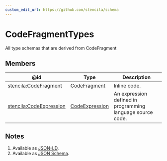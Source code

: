 ```yaml
---
custom_edit_url: https://github.com/stencila/schema
---
```


# CodeFragmentTypes

All type schemas that are derived from CodeFragment

## Members

| @id                                                                       | Type                                        | Description                                                |
| ------------------------------------------------------------------------- | ------------------------------------------- | ---------------------------------------------------------- |
| [stencila:CodeFragment](https://schema.stenci.la/CodeFragment.jsonld)     | [CodeFragment](../Code/CodeFragment.md)     | Inline code.                                               |
| [stencila:CodeExpression](https://schema.stenci.la/CodeExpression.jsonld) | [CodeExpression](../Code/CodeExpression.md) | An expression defined in programming language source code. |

## Notes

1.  Available as [JSON-LD](https://schema.stenci.la/undefined.jsonld).
2.  Available as [JSON Schema](https://schema.stenci.la/v1/CodeFragmentTypes.schema.json).
